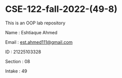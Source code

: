 # CSE-122-fall-2022-(49-8)
This is an OOP lab repository


Name : Eshtiaque Ahmed

Email : est.ahmed111@gmail.com

ID : 21225103328

Section : 08

Intake : 49
